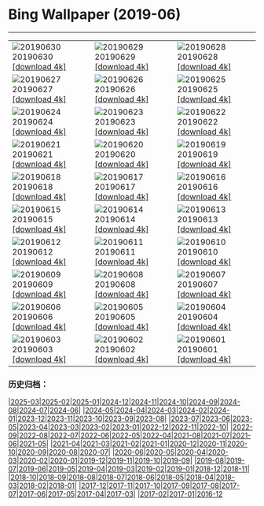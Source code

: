 # Bing Wallpaper (2019-06)
**************

<table><tr><td><img class="wallpaper" src="https://www.bing.com/th?id=OHR.HKreuni_ZH-CN5683726370_1920x1080.jpg" alt="20190630"> 20190630 <a class="wallpaper_link" href="https://www.bing.com/th?id=OHR.HKreuni_ZH-CN5683726370_UHD.jpg">[download 4k]</a></td><td><img class="wallpaper" src="https://www.bing.com/th?id=OHR.RedAnthiasCoralMayotte_ZH-CN5646370533_1920x1080.jpg" alt="20190629"> 20190629 <a class="wallpaper_link" href="https://www.bing.com/th?id=OHR.RedAnthiasCoralMayotte_ZH-CN5646370533_UHD.jpg">[download 4k]</a></td><td><img class="wallpaper" src="https://www.bing.com/th?id=OHR.BurrowingOwlet_ZH-CN5583013899_1920x1080.jpg" alt="20190628"> 20190628 <a class="wallpaper_link" href="https://www.bing.com/th?id=OHR.BurrowingOwlet_ZH-CN5583013899_UHD.jpg">[download 4k]</a></td></tr><tr><td><img class="wallpaper" src="https://www.bing.com/th?id=OHR.Montreux_ZH-CN5485205583_1920x1080.jpg" alt="20190627"> 20190627 <a class="wallpaper_link" href="https://www.bing.com/th?id=OHR.Montreux_ZH-CN5485205583_UHD.jpg">[download 4k]</a></td><td><img class="wallpaper" src="https://www.bing.com/th?id=OHR.RootBridge_ZH-CN5173953292_1920x1080.jpg" alt="20190626"> 20190626 <a class="wallpaper_link" href="https://www.bing.com/th?id=OHR.RootBridge_ZH-CN5173953292_UHD.jpg">[download 4k]</a></td><td><img class="wallpaper" src="https://www.bing.com/th?id=OHR.GlastonburyTor_ZH-CN4673691420_1920x1080.jpg" alt="20190625"> 20190625 <a class="wallpaper_link" href="https://www.bing.com/th?id=OHR.GlastonburyTor_ZH-CN4673691420_UHD.jpg">[download 4k]</a></td></tr><tr><td><img class="wallpaper" src="https://www.bing.com/th?id=OHR.SutherlandFalls_ZH-CN4602884079_1920x1080.jpg" alt="20190624"> 20190624 <a class="wallpaper_link" href="https://www.bing.com/th?id=OHR.SutherlandFalls_ZH-CN4602884079_UHD.jpg">[download 4k]</a></td><td><img class="wallpaper" src="https://www.bing.com/th?id=OHR.PhilippinesFirefly_ZH-CN4519927697_1920x1080.jpg" alt="20190623"> 20190623 <a class="wallpaper_link" href="https://www.bing.com/th?id=OHR.PhilippinesFirefly_ZH-CN4519927697_UHD.jpg">[download 4k]</a></td><td><img class="wallpaper" src="https://www.bing.com/th?id=OHR.Gnomesville_ZH-CN4402652527_1920x1080.jpg" alt="20190622"> 20190622 <a class="wallpaper_link" href="https://www.bing.com/th?id=OHR.Gnomesville_ZH-CN4402652527_UHD.jpg">[download 4k]</a></td></tr><tr><td><img class="wallpaper" src="https://www.bing.com/th?id=OHR.ManausBasin_ZH-CN4303809335_1920x1080.jpg" alt="20190621"> 20190621 <a class="wallpaper_link" href="https://www.bing.com/th?id=OHR.ManausBasin_ZH-CN4303809335_UHD.jpg">[download 4k]</a></td><td><img class="wallpaper" src="https://www.bing.com/th?id=OHR.HawksbillCrag_ZH-CN4429681235_1920x1080.jpg" alt="20190620"> 20190620 <a class="wallpaper_link" href="https://www.bing.com/th?id=OHR.HawksbillCrag_ZH-CN4429681235_UHD.jpg">[download 4k]</a></td><td><img class="wallpaper" src="https://www.bing.com/th?id=OHR.CommonSundewVosges_ZH-CN0507660055_1920x1080.jpg" alt="20190619"> 20190619 <a class="wallpaper_link" href="https://www.bing.com/th?id=OHR.CommonSundewVosges_ZH-CN0507660055_UHD.jpg">[download 4k]</a></td></tr><tr><td><img class="wallpaper" src="https://www.bing.com/th?id=OHR.CherryLaurelMaze_ZH-CN9887470516_1920x1080.jpg" alt="20190618"> 20190618 <a class="wallpaper_link" href="https://www.bing.com/th?id=OHR.CherryLaurelMaze_ZH-CN9887470516_UHD.jpg">[download 4k]</a></td><td><img class="wallpaper" src="https://www.bing.com/th?id=OHR.HelixPomatia_ZH-CN9785223494_1920x1080.jpg" alt="20190617"> 20190617 <a class="wallpaper_link" href="https://www.bing.com/th?id=OHR.HelixPomatia_ZH-CN9785223494_UHD.jpg">[download 4k]</a></td><td><img class="wallpaper" src="https://www.bing.com/th?id=OHR.AlaskaEagle_ZH-CN9957205086_1920x1080.jpg" alt="20190616"> 20190616 <a class="wallpaper_link" href="https://www.bing.com/th?id=OHR.AlaskaEagle_ZH-CN9957205086_UHD.jpg">[download 4k]</a></td></tr><tr><td><img class="wallpaper" src="https://www.bing.com/th?id=OHR.PantheraLeoDad_ZH-CN9580668524_1920x1080.jpg" alt="20190615"> 20190615 <a class="wallpaper_link" href="https://www.bing.com/th?id=OHR.PantheraLeoDad_ZH-CN9580668524_UHD.jpg">[download 4k]</a></td><td><img class="wallpaper" src="https://www.bing.com/th?id=OHR.SaskFlowers_ZH-CN9497517721_1920x1080.jpg" alt="20190614"> 20190614 <a class="wallpaper_link" href="https://www.bing.com/th?id=OHR.SaskFlowers_ZH-CN9497517721_UHD.jpg">[download 4k]</a></td><td><img class="wallpaper" src="https://www.bing.com/th?id=OHR.TreeFrog_ZH-CN9016355758_1920x1080.jpg" alt="20190613"> 20190613 <a class="wallpaper_link" href="https://www.bing.com/th?id=OHR.TreeFrog_ZH-CN9016355758_UHD.jpg">[download 4k]</a></td></tr><tr><td><img class="wallpaper" src="https://www.bing.com/th?id=OHR.SainteVictoireCezanneBirthday_ZH-CN8216109812_1920x1080.jpg" alt="20190612"> 20190612 <a class="wallpaper_link" href="https://www.bing.com/th?id=OHR.SainteVictoireCezanneBirthday_ZH-CN8216109812_UHD.jpg">[download 4k]</a></td><td><img class="wallpaper" src="https://www.bing.com/th?id=OHR.RioGrande_ZH-CN8091224199_1920x1080.jpg" alt="20190611"> 20190611 <a class="wallpaper_link" href="https://www.bing.com/th?id=OHR.RioGrande_ZH-CN8091224199_UHD.jpg">[download 4k]</a></td><td><img class="wallpaper" src="https://www.bing.com/th?id=OHR.FujiSakura_ZH-CN8005792871_1920x1080.jpg" alt="20190610"> 20190610 <a class="wallpaper_link" href="https://www.bing.com/th?id=OHR.FujiSakura_ZH-CN8005792871_UHD.jpg">[download 4k]</a></td></tr><tr><td><img class="wallpaper" src="https://www.bing.com/th?id=OHR.PontadaPiedade_ZH-CN7717691454_1920x1080.jpg" alt="20190609"> 20190609 <a class="wallpaper_link" href="https://www.bing.com/th?id=OHR.PontadaPiedade_ZH-CN7717691454_UHD.jpg">[download 4k]</a></td><td><img class="wallpaper" src="https://www.bing.com/th?id=OHR.OntWarbler_ZH-CN7999782156_1920x1080.jpg" alt="20190608"> 20190608 <a class="wallpaper_link" href="https://www.bing.com/th?id=OHR.OntWarbler_ZH-CN7999782156_UHD.jpg">[download 4k]</a></td><td><img class="wallpaper" src="https://www.bing.com/th?id=OHR.Biorocks_ZH-CN7851264095_1920x1080.jpg" alt="20190607"> 20190607 <a class="wallpaper_link" href="https://www.bing.com/th?id=OHR.Biorocks_ZH-CN7851264095_UHD.jpg">[download 4k]</a></td></tr><tr><td><img class="wallpaper" src="https://www.bing.com/th?id=OHR.dragonboat_ZH-CN0697680986_1920x1080.jpg" alt="20190606"> 20190606 <a class="wallpaper_link" href="https://www.bing.com/th?id=OHR.dragonboat_ZH-CN0697680986_UHD.jpg">[download 4k]</a></td><td><img class="wallpaper" src="https://www.bing.com/th?id=OHR.MulberryArtificialHarbour_ZH-CN3973249802_1920x1080.jpg" alt="20190605"> 20190605 <a class="wallpaper_link" href="https://www.bing.com/th?id=OHR.MulberryArtificialHarbour_ZH-CN3973249802_UHD.jpg">[download 4k]</a></td><td><img class="wallpaper" src="https://www.bing.com/th?id=OHR.PeruvianRainforest_ZH-CN4066508593_1920x1080.jpg" alt="20190604"> 20190604 <a class="wallpaper_link" href="https://www.bing.com/th?id=OHR.PeruvianRainforest_ZH-CN4066508593_UHD.jpg">[download 4k]</a></td></tr><tr><td><img class="wallpaper" src="https://www.bing.com/th?id=OHR.VastPalmGrove_ZH-CN4145018538_1920x1080.jpg" alt="20190603"> 20190603 <a class="wallpaper_link" href="https://www.bing.com/th?id=OHR.VastPalmGrove_ZH-CN4145018538_UHD.jpg">[download 4k]</a></td><td><img class="wallpaper" src="https://www.bing.com/th?id=OHR.HeligolandSealPup_ZH-CN4217382978_1920x1080.jpg" alt="20190602"> 20190602 <a class="wallpaper_link" href="https://www.bing.com/th?id=OHR.HeligolandSealPup_ZH-CN4217382978_UHD.jpg">[download 4k]</a></td><td><img class="wallpaper" src="https://www.bing.com/th?id=OHR.BassRock_ZH-CN4418828352_1920x1080.jpg" alt="20190601"> 20190601 <a class="wallpaper_link" href="https://www.bing.com/th?id=OHR.BassRock_ZH-CN4418828352_UHD.jpg">[download 4k]</a></td></tr></table>

### 历史归档：

|[2025-03](/../2025-03/2025-03.md)|[2025-02](/../2025-02/2025-02.md)|[2025-01](/../2025-01/2025-01.md)|[2024-12](/../2024-12/2024-12.md)|[2024-11](/../2024-11/2024-11.md)|[2024-10](/../2024-10/2024-10.md)|[2024-09](/../2024-09/2024-09.md)|[2024-08](/../2024-08/2024-08.md)|[2024-07](/../2024-07/2024-07.md)|[2024-06](/../2024-06/2024-06.md)|
|[2024-05](/../2024-05/2024-05.md)|[2024-04](/../2024-04/2024-04.md)|[2024-03](/../2024-03/2024-03.md)|[2024-02](/../2024-02/2024-02.md)|[2024-01](/../2024-01/2024-01.md)|[2023-12](/../2023-12/2023-12.md)|[2023-11](/../2023-11/2023-11.md)|[2023-10](/../2023-10/2023-10.md)|[2023-09](/../2023-09/2023-09.md)|[2023-08](/../2023-08/2023-08.md)|
|[2023-07](/../2023-07/2023-07.md)|[2023-06](/../2023-06/2023-06.md)|[2023-05](/../2023-05/2023-05.md)|[2023-04](/../2023-04/2023-04.md)|[2023-03](/../2023-03/2023-03.md)|[2023-02](/../2023-02/2023-02.md)|[2023-01](/../2023-01/2023-01.md)|[2022-12](/../2022-12/2022-12.md)|[2022-11](/../2022-11/2022-11.md)|[2022-10](/../2022-10/2022-10.md)|
|[2022-09](/../2022-09/2022-09.md)|[2022-08](/../2022-08/2022-08.md)|[2022-07](/../2022-07/2022-07.md)|[2022-06](/../2022-06/2022-06.md)|[2022-05](/../2022-05/2022-05.md)|[2022-04](/../2022-04/2022-04.md)|[2021-08](/../2021-08/2021-08.md)|[2021-07](/../2021-07/2021-07.md)|[2021-06](/../2021-06/2021-06.md)|[2021-05](/../2021-05/2021-05.md)|
|[2021-04](/../2021-04/2021-04.md)|[2021-03](/../2021-03/2021-03.md)|[2021-02](/../2021-02/2021-02.md)|[2021-01](/../2021-01/2021-01.md)|[2020-12](/../2020-12/2020-12.md)|[2020-11](/../2020-11/2020-11.md)|[2020-10](/../2020-10/2020-10.md)|[2020-09](/../2020-09/2020-09.md)|[2020-08](/../2020-08/2020-08.md)|[2020-07](/../2020-07/2020-07.md)|
|[2020-06](/../2020-06/2020-06.md)|[2020-05](/../2020-05/2020-05.md)|[2020-04](/../2020-04/2020-04.md)|[2020-03](/../2020-03/2020-03.md)|[2020-02](/../2020-02/2020-02.md)|[2020-01](/../2020-01/2020-01.md)|[2019-12](/../2019-12/2019-12.md)|[2019-11](/../2019-11/2019-11.md)|[2019-10](/../2019-10/2019-10.md)|[2019-09](/../2019-09/2019-09.md)|
|[2019-08](/../2019-08/2019-08.md)|[2019-07](/../2019-07/2019-07.md)|[2019-06](/2019-06.md)|[2019-05](/../2019-05/2019-05.md)|[2019-04](/../2019-04/2019-04.md)|[2019-03](/../2019-03/2019-03.md)|[2019-02](/../2019-02/2019-02.md)|[2019-01](/../2019-01/2019-01.md)|[2018-12](/../2018-12/2018-12.md)|[2018-11](/../2018-11/2018-11.md)|
|[2018-10](/../2018-10/2018-10.md)|[2018-09](/../2018-09/2018-09.md)|[2018-08](/../2018-08/2018-08.md)|[2018-07](/../2018-07/2018-07.md)|[2018-06](/../2018-06/2018-06.md)|[2018-05](/../2018-05/2018-05.md)|[2018-04](/../2018-04/2018-04.md)|[2018-03](/../2018-03/2018-03.md)|[2018-02](/../2018-02/2018-02.md)|[2018-01](/../2018-01/2018-01.md)|
|[2017-12](/../2017-12/2017-12.md)|[2017-11](/../2017-11/2017-11.md)|[2017-10](/../2017-10/2017-10.md)|[2017-09](/../2017-09/2017-09.md)|[2017-08](/../2017-08/2017-08.md)|[2017-07](/../2017-07/2017-07.md)|[2017-06](/../2017-06/2017-06.md)|[2017-05](/../2017-05/2017-05.md)|[2017-04](/../2017-04/2017-04.md)|[2017-03](/../2017-03/2017-03.md)|
|[2017-02](/../2017-02/2017-02.md)|[2017-01](/../2017-01/2017-01.md)|[2016-12](/../2016-12/2016-12.md)